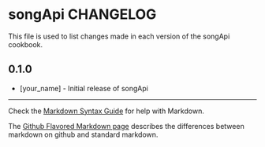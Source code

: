 songApi CHANGELOG
=================

This file is used to list changes made in each version of the songApi cookbook.

0.1.0
-----
- [your_name] - Initial release of songApi

- - -
Check the [Markdown Syntax Guide](http://daringfireball.net/projects/markdown/syntax) for help with Markdown.

The [Github Flavored Markdown page](http://github.github.com/github-flavored-markdown/) describes the differences between markdown on github and standard markdown.
